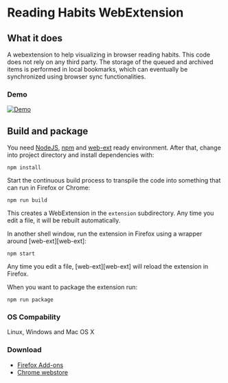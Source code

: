 # Reading Habits WebExtension

## What it does
A webextension to help visualizing in browser reading habits.
This code does not rely on any third party. The storage of the queued and archived items is performed in local bookmarks, which can eventually be synchronized using browser sync functionalities.

### Demo
[![Demo](https://img.youtube.com/vi/oGQ_rsQMVmY/0.jpg)](https://youtu.be/oGQ_rsQMVmY)

## Build and package
You need [NodeJS](https://nodejs.org/en/), [npm](http://npmjs.com/) and [web-ext](https://developer.mozilla.org/en-US/docs/Mozilla/Add-ons/WebExtensions/Getting_started_with_web-ext) ready environment. After that, change into project directory and install dependencies with:

    npm install

Start the continuous build process to transpile the code into something that can run in Firefox or Chrome:

    npm run build

This creates a WebExtension in the `extension` subdirectory.
Any time you edit a file, it will be rebuilt automatically.

In another shell window, run the extension in Firefox using a wrapper
around [web-ext][web-ext]:

    npm start

Any time you edit a file, [web-ext][web-ext] will reload the extension
in Firefox. 

When you want to package the extension run:

    npm run package

### OS Compability
 Linux, Windows and Mac OS X

### Download
- [Firefox Add-ons](https://addons.mozilla.org/en-US/firefox/addon/reading-habits/)
- [Chrome webstore](https://chrome.google.com/webstore/detail/reading-habits/fcidioikikefdccegcdeejcfkdhlpoch)

